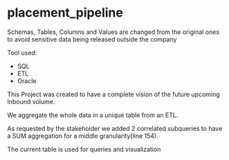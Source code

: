 # placement_pipeline
<p>Schemas, Tables, Columns and Values are changed from the original ones to avoid sensitive data being released outside the company</p>
<p dir="auto">Tool used:</p>
<ul dir="auto">
    <li>SQL</li>
    <li>ETL</li>
    <li>Oracle</li>
</ul>
<p>This Project was created to have a complete vision of the future upcoming Inbound volume.&nbsp;</p>
<p>We aggregate the whole data in a unique table from an ETL.</p>
<p>As requested by the stakeholder we added <span style="text-align: inherit;">2 correlated subqueries to have a SUM aggregation for a middle granularity(line 154).</span></p>
<p><span style="text-align: inherit;">The current table is used for queries and visualization</span></p>
